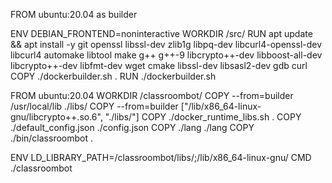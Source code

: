 FROM ubuntu:20.04 as builder

ENV DEBIAN_FRONTEND=noninteractive
WORKDIR /src/
RUN apt update && apt install -y git openssl libssl-dev zlib1g libpq-dev libcurl4-openssl-dev libcurl4 automake libtool make g++ g++-9 libcrypto++-dev libboost-all-dev libcrypto++-dev libfmt-dev wget cmake libssl-dev libsasl2-dev gdb curl
COPY ./dockerbuilder.sh .
RUN ./dockerbuilder.sh

FROM ubuntu:20.04
WORKDIR /classroombot/
COPY --from=builder /usr/local/lib ./libs/
COPY --from=builder ["/lib/x86_64-linux-gnu/libcrypto++.so.6", "./libs/"]
COPY ./docker_runtime_libs.sh .
COPY ./default_config.json ./config.json
COPY ./lang ./lang
COPY ./bin/classroombot .

ENV LD_LIBRARY_PATH=/classroombot/libs/;/lib/x86_64-linux-gnu/
CMD ./classroombot